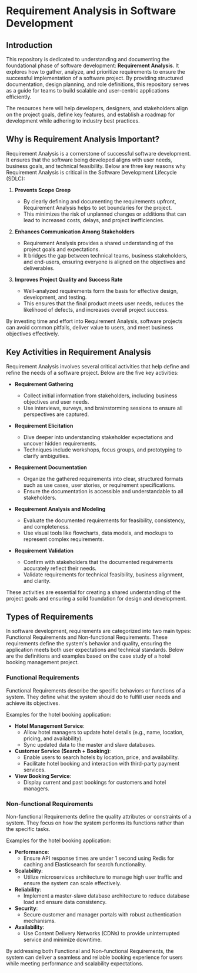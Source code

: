 # Requirement Analysis in Software Development  

## Introduction  

This repository is dedicated to understanding and documenting the foundational phase of software development: **Requirement Analysis**. It explores how to gather, analyze, and prioritize requirements to ensure the successful implementation of a software project. By providing structured documentation, design planning, and role definitions, this repository serves as a guide for teams to build scalable and user-centric applications efficiently.  

The resources here will help developers, designers, and stakeholders align on the project goals, define key features, and establish a roadmap for development while adhering to industry best practices.  


## Why is Requirement Analysis Important?  

Requirement Analysis is a cornerstone of successful software development. It ensures that the software being developed aligns with user needs, business goals, and technical feasibility. Below are three key reasons why Requirement Analysis is critical in the Software Development Lifecycle (SDLC):  

1. **Prevents Scope Creep**  
   - By clearly defining and documenting the requirements upfront, Requirement Analysis helps to set boundaries for the project.  
   - This minimizes the risk of unplanned changes or additions that can lead to increased costs, delays, and project inefficiencies.  

2. **Enhances Communication Among Stakeholders**  
   - Requirement Analysis provides a shared understanding of the project goals and expectations.  
   - It bridges the gap between technical teams, business stakeholders, and end-users, ensuring everyone is aligned on the objectives and deliverables.  

3. **Improves Project Quality and Success Rate**  
   - Well-analyzed requirements form the basis for effective design, development, and testing.  
   - This ensures that the final product meets user needs, reduces the likelihood of defects, and increases overall project success.  

By investing time and effort into Requirement Analysis, software projects can avoid common pitfalls, deliver value to users, and meet business objectives effectively.  

## Key Activities in Requirement Analysis  

Requirement Analysis involves several critical activities that help define and refine the needs of a software project. Below are the five key activities:  

- **Requirement Gathering**  
  - Collect initial information from stakeholders, including business objectives and user needs.  
  - Use interviews, surveys, and brainstorming sessions to ensure all perspectives are captured.  

- **Requirement Elicitation**  
  - Dive deeper into understanding stakeholder expectations and uncover hidden requirements.  
  - Techniques include workshops, focus groups, and prototyping to clarify ambiguities.  

- **Requirement Documentation**  
  - Organize the gathered requirements into clear, structured formats such as use cases, user stories, or requirement specifications.  
  - Ensure the documentation is accessible and understandable to all stakeholders.  

- **Requirement Analysis and Modeling**  
  - Evaluate the documented requirements for feasibility, consistency, and completeness.  
  - Use visual tools like flowcharts, data models, and mockups to represent complex requirements.  

- **Requirement Validation**  
  - Confirm with stakeholders that the documented requirements accurately reflect their needs.  
  - Validate requirements for technical feasibility, business alignment, and clarity.  

These activities are essential for creating a shared understanding of the project goals and ensuring a solid foundation for design and development.  

## Types of Requirements  

In software development, requirements are categorized into two main types: Functional Requirements and Non-functional Requirements. These requirements define the system's behavior and quality, ensuring the application meets both user expectations and technical standards. Below are the definitions and examples based on the case study of a hotel booking management project.  

### Functional Requirements  
Functional Requirements describe the specific behaviors or functions of a system. They define what the system should do to fulfill user needs and achieve its objectives.  

Examples for the hotel booking application:  
- **Hotel Management Service**:  
  - Allow hotel managers to update hotel details (e.g., name, location, pricing, and availability).  
  - Sync updated data to the master and slave databases.  
- **Customer Service (Search + Booking)**:  
  - Enable users to search hotels by location, price, and availability.  
  - Facilitate hotel booking and interaction with third-party payment services.  
- **View Booking Service**:  
  - Display current and past bookings for customers and hotel managers.  

### Non-functional Requirements  
Non-functional Requirements define the quality attributes or constraints of a system. They focus on how the system performs its functions rather than the specific tasks.  

Examples for the hotel booking application:  
- **Performance**:  
  - Ensure API response times are under 1 second using Redis for caching and Elasticsearch for search functionality.  
- **Scalability**:  
  - Utilize microservices architecture to manage high user traffic and ensure the system can scale effectively.  
- **Reliability**:  
  - Implement a master-slave database architecture to reduce database load and ensure data consistency.  
- **Security**:  
  - Secure customer and manager portals with robust authentication mechanisms.  
- **Availability**:  
  - Use Content Delivery Networks (CDNs) to provide uninterrupted service and minimize downtime.  

By addressing both Functional and Non-functional Requirements, the system can deliver a seamless and reliable booking experience for users while meeting performance and scalability expectations.  
